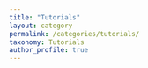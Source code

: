```yaml
---
title: "Tutorials"
layout: category
permalink: /categories/tutorials/
taxonomy: Tutorials
author_profile: true
---
```

